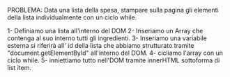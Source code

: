 PROBLEMA: Data una lista della spesa, stampare sulla pagina gli elementi della lista individualmente con un ciclo while.


1- Definiamo una lista all'interno del DOM 
2- Inseriamo un Array che contenga al suo interno tutti gli ingredienti.
3- Inseriamo una variabile esterna si riferirà all' id della lista che abbiamo strutturato tramite "document.getElementById" all'interno del DOM.
4- cicliamo l'array con un ciclo while. 
5- inniettiamo tutto nell'DOM tramite innerHTML sottoforma di list item.
